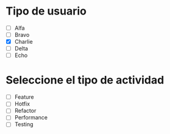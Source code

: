 # Tipo de usuario
- [ ] Alfa
- [ ] Bravo 
- [X] Charlie
- [ ] Delta
- [ ] Echo

# Seleccione el tipo de actividad
- [ ] Feature
- [ ] Hotfix
- [ ] Refactor
- [ ] Performance
- [ ] Testing
